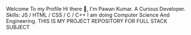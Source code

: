 Welcome To my Profile
Hi there 👋, I'm Pawan Kumar.
A Curious Developer.
Skills:  JS / HTML / CSS / C / C++
I am doing Computer Science And Engineering.
THIS IS MY PROJECT REPOSITORY FOR FULL STACK SUBJECT
